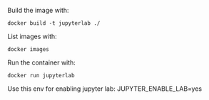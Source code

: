 Build the image with:
```
docker build -t jupyterlab ./
```
List images with:
```
docker images
```
Run the container with:
```
docker run jupyterlab
```
Use this env for enabling jupyter lab:
JUPYTER_ENABLE_LAB=yes

